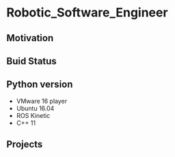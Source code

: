 # Robotic_Software_Engineer


## Motivation



## Buid Status



## Python version

- VMware 16 player 
- Ubuntu 16.04
- ROS Kinetic
- C++ 11

## Projects

